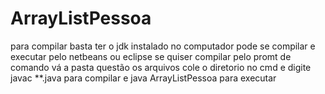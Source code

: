 # ArrayListPessoa


para compilar basta ter o jdk instalado no computador
pode se compilar e executar pelo netbeans ou eclipse
se quiser compilar pelo promt de comando vá a pasta questão os arquivos cole o diretorio no cmd e digite javac **.java para compilar 
e java ArrayListPessoa para executar
